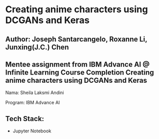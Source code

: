 # Creating anime characters using DCGANs and Keras
## Author: Joseph Santarcangelo, Roxanne Li, Junxing(J.C.) Chen

Mentee assignment from IBM Advance AI @ Infinite Learning
Course Completion Creating anime characters using DCGANs and Keras
---

Nama: Sheila Laksmi Andini

Program: IBM Advance AI

## Tech Stack:
- Jupyter Notebook
